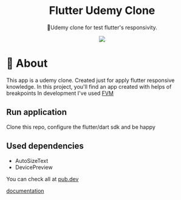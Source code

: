 <h1 align="center">Flutter Udemy Clone</h1>
<p align="center">🔵Udemy clone for test flutter's responsivity.</p>
<p align="center"><a href="https://flutter.dev/"><img src="https://img.shields.io/static/v1?label=Flutter&message=3.7.0&color=62b6e9&style=for-the-badge&logo="/></a></p>


📖 About
=================

This app is a udemy clone. Created just for apply flutter responsive knowledge.
In this project, you'll find an app created with helps of breakpoints
In development I've used [FVM](https://fvm.app/)


## Run application

Clone this repo, configure the flutter/dart sdk and be happy

## Used dependencies
- AutoSizeText
- DevicePreview

You can check all at [pub.dev](https://pub.dev/)

[documentation](https://flutter.dev/docs)